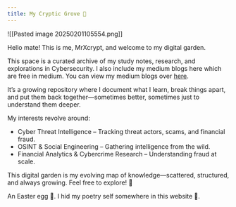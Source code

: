 ```yaml
---
title: My Cryptic Grove 🌱
---
```

![[Pasted image 20250201105554.png]]

Hello mate! This is me, MrXcrypt, and welcome to my digital garden.

This space is a curated archive of my study notes, research, and explorations in Cybersecurity. I also include my medium blogs here which are free in medium. You can view my medium blogs over [here](https://medium.com/@misterxcrypt).

It’s a growing repository where I document what I learn, break things apart, and put them back together—sometimes better, sometimes just to understand them deeper.

My interests revolve around:

- Cyber Threat Intelligence – Tracking threat actors, scams, and financial fraud.
- OSINT & Social Engineering – Gathering intelligence from the wild.
- Financial Analytics & Cybercrime Research – Understanding fraud at scale.

This digital garden is my evolving map of knowledge—scattered, structured, and always growing. Feel free to explore! 🚀

An Easter egg 🥚. I hid my poetry self somewhere in this website 👀. 